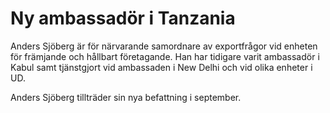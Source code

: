 # Ny ambassadör i Tanzania

Anders Sjöberg är för närvarande samordnare av exportfrågor vid enheten för främjande och hållbart företagande. Han har tidigare varit ambassadör i Kabul samt tjänstgjort vid ambassaden i New Delhi och vid olika enheter i UD.

Anders Sjöberg tillträder sin nya befattning i september.
